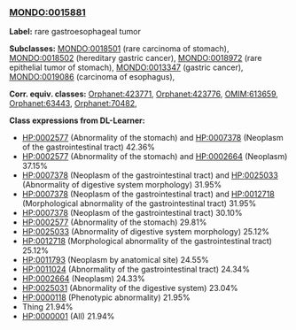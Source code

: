 
### [MONDO:0015881](http://purl.obolibrary.org/obo/MONDO_0015881)
**Label:** rare gastroesophageal tumor

**Subclasses:** [MONDO:0018501](http://purl.obolibrary.org/obo/MONDO_0018501) (rare carcinoma of stomach), [MONDO:0018502](http://purl.obolibrary.org/obo/MONDO_0018502) (hereditary gastric cancer), [MONDO:0018972](http://purl.obolibrary.org/obo/MONDO_0018972) (rare epithelial tumor of stomach), [MONDO:0013347](http://purl.obolibrary.org/obo/MONDO_0013347) (gastric cancer), [MONDO:0019086](http://purl.obolibrary.org/obo/MONDO_0019086) (carcinoma of esophagus), 

**Corr. equiv. classes:** [Orphanet:423771](http://www.orpha.net/ORDO/Orphanet_423771), [Orphanet:423776](http://www.orpha.net/ORDO/Orphanet_423776), [OMIM:613659](http://purl.obolibrary.org/obo/OMIM_613659), [Orphanet:63443](http://www.orpha.net/ORDO/Orphanet_63443), [Orphanet:70482](http://www.orpha.net/ORDO/Orphanet_70482), 

**Class expressions from DL-Learner:**

- [HP:0002577](http://purl.obolibrary.org/obo/HP_0002577) (Abnormality of the stomach) and [HP:0007378](http://purl.obolibrary.org/obo/HP_0007378) (Neoplasm of the gastrointestinal tract) 42.36%
- [HP:0002577](http://purl.obolibrary.org/obo/HP_0002577) (Abnormality of the stomach) and [HP:0002664](http://purl.obolibrary.org/obo/HP_0002664) (Neoplasm) 37.15%
- [HP:0007378](http://purl.obolibrary.org/obo/HP_0007378) (Neoplasm of the gastrointestinal tract) and [HP:0025033](http://purl.obolibrary.org/obo/HP_0025033) (Abnormality of digestive system morphology) 31.95%
- [HP:0007378](http://purl.obolibrary.org/obo/HP_0007378) (Neoplasm of the gastrointestinal tract) and [HP:0012718](http://purl.obolibrary.org/obo/HP_0012718) (Morphological abnormality of the gastrointestinal tract) 31.95%
- [HP:0007378](http://purl.obolibrary.org/obo/HP_0007378) (Neoplasm of the gastrointestinal tract) 30.10%
- [HP:0002577](http://purl.obolibrary.org/obo/HP_0002577) (Abnormality of the stomach) 29.81%
- [HP:0025033](http://purl.obolibrary.org/obo/HP_0025033) (Abnormality of digestive system morphology) 25.12%
- [HP:0012718](http://purl.obolibrary.org/obo/HP_0012718) (Morphological abnormality of the gastrointestinal tract) 25.12%
- [HP:0011793](http://purl.obolibrary.org/obo/HP_0011793) (Neoplasm by anatomical site) 24.55%
- [HP:0011024](http://purl.obolibrary.org/obo/HP_0011024) (Abnormality of the gastrointestinal tract) 24.34%
- [HP:0002664](http://purl.obolibrary.org/obo/HP_0002664) (Neoplasm) 24.33%
- [HP:0025031](http://purl.obolibrary.org/obo/HP_0025031) (Abnormality of the digestive system) 23.04%
- [HP:0000118](http://purl.obolibrary.org/obo/HP_0000118) (Phenotypic abnormality) 21.95%
- Thing 21.94%
- [HP:0000001](http://purl.obolibrary.org/obo/HP_0000001) (All) 21.94%


